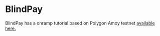 # BlindPay

BlindPay has a onramp tutorial based on Polygon Amoy testnet [available here.](https://blindpay.com/docs/getting-started/quick-start-payin)